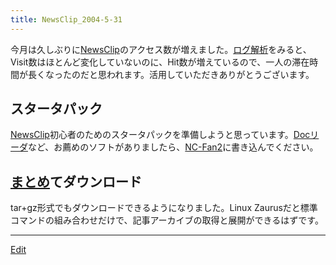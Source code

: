 ```yaml
---
title: NewsClip_2004-5-31
---
```

今月は久しぶりに[NewsClip](/NewsClip)のアクセス数が増えました。[ログ解析](http://newsclip.chem.nagoya-u.ac.jp/webalizer/)をみると、Visit数はほとんど変化していないのに、Hit数が増えているので、一人の滞在時間が長くなったのだと思われます。活用していただきありがとうございます。




## スタータパック

[NewsClip](/NewsClip)初心者のためのスタータパックを準備しようと思っています。[Docリーダ](/Docリーダ)など、お薦めのソフトがありましたら、[NC-Fan2](/NC-Fan2)に書き込んでください。




## [まとめ](/まとめ)てダウンロード

tar+gz形式でもダウンロードできるようになりました。Linux Zaurusだと標準コマンドの組み合わせだけで、記事アーカイブの取得と展開ができるはずです。





----
[Edit](https://github.com/vitroid/vitroid.github.io/edit/master/MD/NewsClip_2004-5-31.md)
